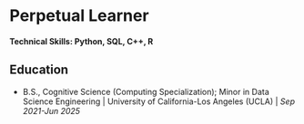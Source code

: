 # Perpetual Learner

#### Technical Skills: Python, SQL, C++, R

## Education
- B.S., Cognitive Science (Computing Specialization); Minor in Data Science Engineering | University of California-Los Angeles (UCLA) | _Sep 2021-Jun 2025_
